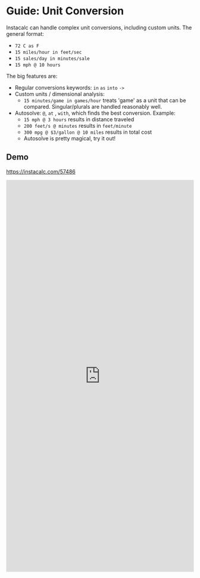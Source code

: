 # Guide: Unit Conversion

Instacalc can handle complex unit conversions, including custom units. The general format:

* `72 C as F`
* `15 miles/hour in feet/sec`
* `15 sales/day in minutes/sale`
* `15 mph @ 10 hours`

The big features are:

* Regular conversions keywords: `in` `as` `into` `->`
* Custom units / dimensional analysis:
  * `15 minutes/game in games/hour` treats 'game' as a unit that can be compared. Singular/plurals are handled reasonably well.
* Autosolve: `@`,  `at` , `with`, which finds the best conversion. Example: 
  * `15 mph @ 3 hours` results in distance traveled
  * `200 feet/s @ minutes` results in `feet/minute`
  * `300 mpg @ $3/gallon @ 10 miles` results in total cost
  * Autosolve is pretty magical, try it out!



## Demo

https://instacalc.com/57486


<iframe src="https://instacalc.com/57486/embed" width="100%" height="1050" frameborder="0"></iframe>



